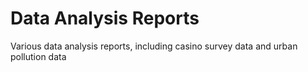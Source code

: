 # Data Analysis Reports

Various data analysis reports, including casino survey data and urban pollution data
